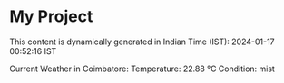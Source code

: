 # My Project

This content is dynamically generated in Indian Time (IST): 2024-01-17 00:52:16 IST


Current Weather in Coimbatore:
Temperature: 22.88 °C
Condition: mist
